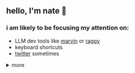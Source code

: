 ## hello, I'm nate 👋

### i am likely to be focusing my attention on:
- LLM dev tools like [marvin](https://github.com/PrefectHQ/marvin) or [raggy](https://github.com/zzstoatzz/raggy)
- keyboard shortcuts
- [twitter](https://twitter.com/Nathan_Nowack) sometimes

<details>
  <summary>more</summary>

### background

#### [Prefect - Software Engineer (Present)](https://github.com/PrefectHQ/marvin)
- Building marvin, integrating it with prefect to create [simple and resilient systems](https://github.com/PrefectHQ/marvin/blob/main/cookbook/slackbot/Dockerfile.slackbot)
- Designing [interfaces between Prefect & data tooling ecosystems](https://github.com/PrefectHQ/prefect-collection-registry)
- Creating [DevOps tools](https://github.com/zzstoatzz/prefect-monorepo/blob/main/.github/workflows/env-separated-deploy.yml) for lean data engineering

#### SLATE (Acquired by Prefect, Oct 2021) - Data Engineer
- Data engineering consulting
- Provisioned distributed containers (k8s, ecs, etc) on all AWS and GCP to support companies' data practices
- Developed Prefect flows to connect OSS data tools and contributed to those tools when needed

---

### education
- **University of Michigan - Ann Arbor**
  - **Major**: Chemical Engineering
  - **Minor**: Physics
  - **Alumnus**: August 2020
</details>
